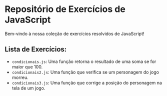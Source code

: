 # Repositório de Exercícios de JavaScript

Bem-vindo à nossa coleção de exercícios resolvidos de JavaScript! 

## Lista de Exercícios:

- `condicionais.js`: Uma função retorna o resultado de uma soma se for maior que 100.
- `condicionais2.js`: Uma função que verifica se um personagem do jogo morreu.
- `condicionais3.js`: Uma função que corrige a posição do personagem na tela de um jogo.
